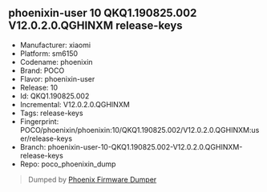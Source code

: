 ## phoenixin-user 10 QKQ1.190825.002 V12.0.2.0.QGHINXM release-keys
- Manufacturer: xiaomi
- Platform: sm6150
- Codename: phoenixin
- Brand: POCO
- Flavor: phoenixin-user
- Release: 10
- Id: QKQ1.190825.002
- Incremental: V12.0.2.0.QGHINXM
- Tags: release-keys
- Fingerprint: POCO/phoenixin/phoenixin:10/QKQ1.190825.002/V12.0.2.0.QGHINXM:user/release-keys
- Branch: phoenixin-user-10-QKQ1.190825.002-V12.0.2.0.QGHINXM-release-keys
- Repo: poco_phoenixin_dump


>Dumped by [Phoenix Firmware Dumper](https://github.com/DroidDumps/phoenix_firmware_dumper)

